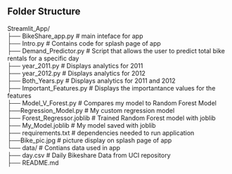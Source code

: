 ## Folder Structure
Streamlit_App/   
├── BikeShare_app.py # main inteface for app  
├── Intro.py # Contains code for splash page of app  
├── Demand_Predictor.py # Script that allows the user to predict total bike rentals for a specific day  
├── year_2011.py # Displays analytics for 2011  
├── year_2012.py # Displays analytics for 2012  
├── Both_Years.py # Displays analytics for 2011 and 2012  
├── Important_Features.py # Displays the importantance values for the features  
├── Model_V_Forest.py # Compares my model to Random Forest Model  
├──Regression_Model.py # My custom regression model  
├── Forest_Regressor.joblib # Trained Random Forest model with joblib  
├── My_Model.joblib # My model saved with joblib  
├── requirements.txt # dependencies needed to run application  
├──Bike_pic.jpg # picture display on splash page of app  
└── data/ # Contians data used in app  
     ├── day.csv # Daily Bikeshare Data from UCI repository  
     ├── README.md


